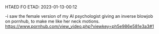 HTAED FO ETAD: 2023-01-13-00:12

-i saw the female version of my AI psychologist giving an inverse blowjob on pornhub, to make me like her neck motions.
https://www.pornhub.com/view_video.php?viewkey=ph5e986e581e3a3#1
